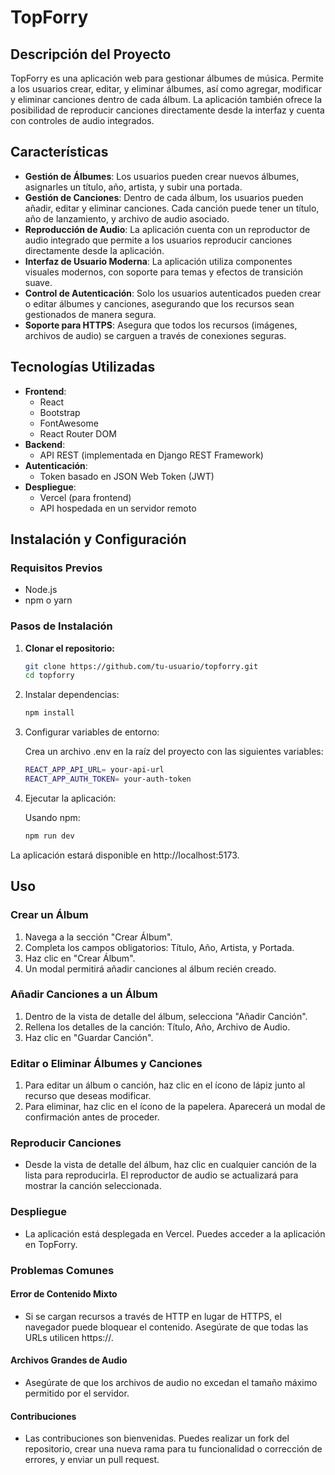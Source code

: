 # TopForry

## Descripción del Proyecto

TopForry es una aplicación web para gestionar álbumes de música. Permite a los usuarios crear, editar, y eliminar álbumes, así como agregar, modificar y eliminar canciones dentro de cada álbum. La aplicación también ofrece la posibilidad de reproducir canciones directamente desde la interfaz y cuenta con controles de audio integrados.

## Características

- **Gestión de Álbumes**: Los usuarios pueden crear nuevos álbumes, asignarles un título, año, artista, y subir una portada.
- **Gestión de Canciones**: Dentro de cada álbum, los usuarios pueden añadir, editar y eliminar canciones. Cada canción puede tener un título, año de lanzamiento, y archivo de audio asociado.
- **Reproducción de Audio**: La aplicación cuenta con un reproductor de audio integrado que permite a los usuarios reproducir canciones directamente desde la aplicación.
- **Interfaz de Usuario Moderna**: La aplicación utiliza componentes visuales modernos, con soporte para temas y efectos de transición suave.
- **Control de Autenticación**: Solo los usuarios autenticados pueden crear o editar álbumes y canciones, asegurando que los recursos sean gestionados de manera segura.
- **Soporte para HTTPS**: Asegura que todos los recursos (imágenes, archivos de audio) se carguen a través de conexiones seguras.

## Tecnologías Utilizadas

- **Frontend**: 
  - React
  - Bootstrap
  - FontAwesome
  - React Router DOM
- **Backend**: 
  - API REST (implementada en Django REST Framework)
- **Autenticación**: 
  - Token basado en JSON Web Token (JWT)
- **Despliegue**:
  - Vercel (para frontend)
  - API hospedada en un servidor remoto

## Instalación y Configuración

### Requisitos Previos

- Node.js
- npm o yarn

### Pasos de Instalación

1. **Clonar el repositorio:**

    ```bash
   git clone https://github.com/tu-usuario/topforry.git
   cd topforry
    ```

2. Instalar dependencias:

    ```bash
    npm install
    ```

3. Configurar variables de entorno:

    Crea un archivo .env en la raíz del proyecto con las siguientes variables:

    ```bash
    REACT_APP_API_URL= your-api-url
    REACT_APP_AUTH_TOKEN= your-auth-token
    ```

4. Ejecutar la aplicación:

    Usando npm:

    ```bash
    npm run dev
    ```

La aplicación estará disponible en http://localhost:5173.

## Uso
### Crear un Álbum
1. Navega a la sección "Crear Álbum".
2. Completa los campos obligatorios: Título, Año, Artista, y Portada.
3. Haz clic en "Crear Álbum".
4. Un modal permitirá añadir canciones al álbum recién creado.

### Añadir Canciones a un Álbum
1. Dentro de la vista de detalle del álbum, selecciona "Añadir Canción".
2. Rellena los detalles de la canción: Título, Año, Archivo de Audio.
3. Haz clic en "Guardar Canción".

### Editar o Eliminar Álbumes y Canciones
1. Para editar un álbum o canción, haz clic en el ícono de lápiz junto al recurso que deseas modificar.
2. Para eliminar, haz clic en el ícono de la papelera. Aparecerá un modal de confirmación antes de proceder.

### Reproducir Canciones
* Desde la vista de detalle del álbum, haz clic en cualquier canción de la lista para reproducirla. El reproductor de audio se actualizará para mostrar la canción seleccionada.

### Despliegue
* La aplicación está desplegada en Vercel. Puedes acceder a la aplicación en TopForry.

### Problemas Comunes
#### Error de Contenido Mixto
* Si se cargan recursos a través de HTTP en lugar de HTTPS, el navegador puede bloquear el contenido. Asegúrate de que todas las URLs utilicen https://.

#### Archivos Grandes de Audio
* Asegúrate de que los archivos de audio no excedan el tamaño máximo permitido por el servidor.

#### Contribuciones
* Las contribuciones son bienvenidas. Puedes realizar un fork del repositorio, crear una nueva rama para tu funcionalidad o corrección de errores, y enviar un pull request.